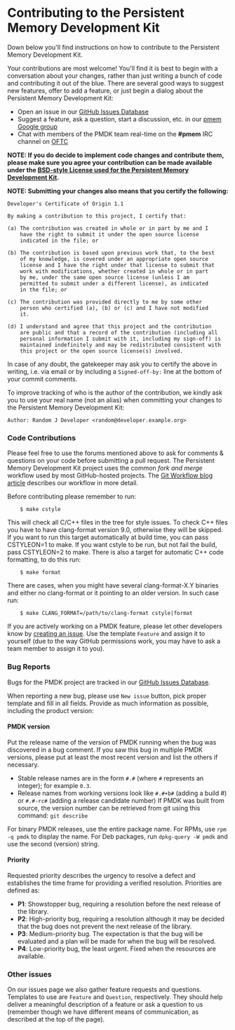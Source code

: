 # Contributing to the Persistent Memory Development Kit

Down below you'll find instructions on how to contribute to the
Persistent Memory Development Kit.

Your contributions are most welcome!  You'll find it is best to begin
with a conversation about your changes, rather than just writing a bunch
of code and contributing it out of the blue.
There are several good ways to suggest new features, offer to add a feature,
or just begin a dialog about the Persistent Memory Development Kit:

* Open an issue in our [GitHub Issues Database](https://github.com/pmem/pmdk/issues)
* Suggest a feature, ask a question, start a discussion, etc. in our [pmem Google group](https://groups.google.com/group/pmem)
* Chat with members of the PMDK team real-time on the **#pmem** IRC channel on [OFTC](https://www.oftc.net)

**NOTE: If you do decide to implement code changes and contribute them,
please make sure you agree your contribution can be made available
under the [BSD-style License used for the Persistent Memory Development Kit](https://github.com/pmem/pmdk/blob/master/LICENSE).**

**NOTE: Submitting your changes also means that you certify the following:**

```
Developer's Certificate of Origin 1.1

By making a contribution to this project, I certify that:

(a) The contribution was created in whole or in part by me and I
    have the right to submit it under the open source license
    indicated in the file; or

(b) The contribution is based upon previous work that, to the best
    of my knowledge, is covered under an appropriate open source
    license and I have the right under that license to submit that
    work with modifications, whether created in whole or in part
    by me, under the same open source license (unless I am
    permitted to submit under a different license), as indicated
    in the file; or

(c) The contribution was provided directly to me by some other
    person who certified (a), (b) or (c) and I have not modified
    it.

(d) I understand and agree that this project and the contribution
    are public and that a record of the contribution (including all
    personal information I submit with it, including my sign-off) is
    maintained indefinitely and may be redistributed consistent with
    this project or the open source license(s) involved.
```

In case of any doubt, the gatekeeper may ask you to certify the above in writing,
i.e. via email or by including a `Signed-off-by:` line at the bottom
of your commit comments.

To improve tracking of who is the author of the contribution, we kindly ask you
to use your real name (not an alias) when committing your changes to the
Persistent Memory Development Kit:
```
Author: Random J Developer <random@developer.example.org>
```

### Code Contributions

Please feel free to use the forums mentioned above to ask
for comments & questions on your code before submitting
a pull request.  The Persistent Memory Development Kit project uses the common
*fork and merge* workflow used by most GitHub-hosted projects.
The [Git Workflow blog article](https://pmem.io/2014/09/09/git-workflow.html)
describes our workflow in more detail.

Before contributing please remember to run:
```
	$ make cstyle
```

This will check all C/C++ files in the tree for style issues. To check C++
files you have to have clang-format version 9.0, otherwise they will be
skipped. If you want to run this target automatically at build time, you can
pass CSTYLEON=1 to make. If you want cstyle to be run, but not fail the build,
pass CSTYLEON=2 to make.
There is also a target for automatic C++ code formatting, to do this run:
```
	$ make format
```

There are cases, when you might have several clang-format-X.Y binaries and either
no clang-format or it pointing to an older version. In such case run:
```
	$ make CLANG_FORMAT=/path/to/clang-format cstyle|format
```

If you are actively working on a PMDK feature, please let other
developers know by [creating an issue](https://github.com/pmem/pmdk/issues).
Use the template `Feature` and assign it to yourself (due to the way
GitHub permissions work, you may have to ask a team member to assign it to you).

### Bug Reports

Bugs for the PMDK project are tracked in our
[GitHub Issues Database](https://github.com/pmem/pmdk/issues).

When reporting a new bug, please use `New issue` button, pick proper template and fill
in all fields. Provide as much information as possible, including the product version:

#### PMDK version

Put the release name of the version of PMDK running when the
bug was discovered in a bug comment.  If you saw this bug in multiple PMDK
versions, please put at least the most recent version and list the others
if necessary.
- Stable release names are in the form `#.#` (where `#` represents
  an integer); for example `0.3`.
- Release names from working versions look like `#.#+b#` (adding a build #)
  or `#.#-rc#` (adding a release candidate number)
If PMDK was built from source, the version number can be retrieved
from git using this command: `git describe`

For binary PMDK releases, use the entire package name.
For RPMs, use `rpm -q pmdk` to display the name.
For Deb packages, run `dpkg-query -W pmdk` and use the
second (version) string.

#### Priority

Requested priority describes the urgency to resolve a defect and establishes
the time frame for providing a verified resolution. Priorities are defined as:

* **P1**: Showstopper bug, requiring a resolution before the next release of the
library.
* **P2**: High-priority bug, requiring a resolution although it may be decided
that the bug does not prevent the next release of the library.
* **P3**: Medium-priority bug.  The expectation is that the bug will be
evaluated and a plan will be made for when the bug will be resolved.
* **P4**: Low-priority bug, the least urgent.  Fixed when the resources are available.

### Other issues

On our issues page we also gather feature requests and questions. Templates to use
are `Feature` and `Question`, respectively.  They should help deliver a meaningful
description of a feature or ask a question to us (remember though we have
different means of communication, as described at the top of the page).
